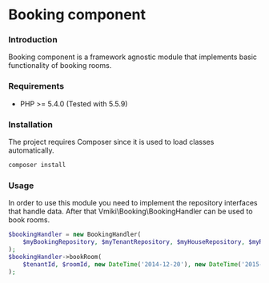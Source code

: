 # Booking component

### Introduction

Booking component is a framework agnostic module that implements basic functionality of booking rooms.

### Requirements

* PHP >= 5.4.0 (Tested with 5.5.9)

### Installation

The project requires Composer since it is used to load classes automatically.

```sh
composer install
```

### Usage

In order to use this module you need to implement the repository interfaces that handle data. 
After that Vmiki\Booking\BookingHandler can be used to book rooms.

```php
$bookingHandler = new BookingHandler(
    $myBookingRepository, $myTenantRepository, $myHouseRepository, $myRoomRepository
);
$bookingHandler->bookRoom(
    $tenantId, $roomId, new DateTime('2014-12-20'), new DateTime('2015-02-20')
);
```